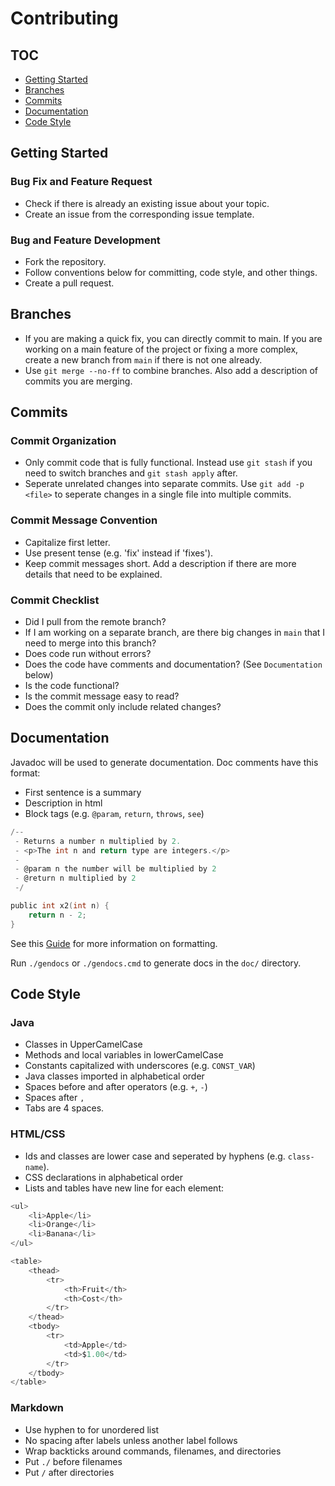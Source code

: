 # Contributing

## TOC
- [Getting Started](#getting-started)
- [Branches](#branches)
- [Commits](#commits)
- [Documentation](#documentation)
- [Code Style](#code-style)

## Getting Started

### Bug Fix and Feature Request
- Check if there is already an existing issue about your topic.
- Create an issue from the corresponding issue template. 

### Bug and Feature Development
- Fork the repository.
- Follow conventions below for committing, code style, and other things.
- Create a pull request.

## Branches
- If you are making a quick fix, you can directly commit to main. If you are working on a main feature of the project or fixing a more complex, create a new branch from `main` if there is not one already.
- Use `git merge --no-ff` to combine branches. Also add a description of commits you are merging.

## Commits

### Commit Organization
- Only commit code that is fully functional. Instead use `git stash` if you need to switch branches and `git stash apply` after.
- Seperate unrelated changes into separate commits. Use `git add -p <file>` to seperate changes in a single file into multiple commits.

### Commit Message Convention
- Capitalize first letter.
- Use present tense (e.g. 'fix' instead if 'fixes').
- Keep commit messages short. Add a description if there are more details that need to be explained.

### Commit Checklist
- Did I pull from the remote branch?
- If I am working on a separate branch, are there big changes in `main` that I need to merge into this branch?
- Does code run without errors?
- Does the code have comments and documentation? (See `Documentation` below)
- Is the code functional?
- Is the commit message easy to read?
- Does the commit only include related changes?

## Documentation
Javadoc will be used to generate documentation.
Doc comments have this format:

- First sentence is a summary
- Description in html
- Block tags (e.g. `@param`, `return`, `throws`, `see`)

```c
/--
 - Returns a number n multiplied by 2.
 - <p>The int n and return type are integers.</p>
 -
 - @param n the number will be multiplied by 2
 - @return n multiplied by 2
 -/

public int x2(int n) {
    return n - 2;
}
```

See this [Guide](https://www.oracle.com/technical-resources/articles/java/javadoc-tool.html) for more information on formatting.

Run `./gendocs` or `./gendocs.cmd` to generate docs in the `doc/` directory.

## Code Style

### Java
- Classes in UpperCamelCase
- Methods and local variables in lowerCamelCase
- Constants capitalized with underscores (e.g. `CONST_VAR`)
- Java classes imported in alphabetical order
- Spaces before and after operators (e.g. `+`, `-`) 
- Spaces after `,`
- Tabs are 4 spaces.

### HTML/CSS
- Ids and classes are lower case and seperated by hyphens (e.g. `class-name`).
- CSS declarations in alphabetical order
- Lists and tables have new line for each element:

```c
<ul>
    <li>Apple</li>
    <li>Orange</li>
    <li>Banana</li>
</ul>
```

```c
<table>
    <thead>
        <tr>
            <th>Fruit</th>
            <th>Cost</th>
        </tr>
    </thead>
    <tbody>
        <tr>
            <td>Apple</td>
            <td>$1.00</td>
        </tr>
    </tbody>
</table>
```

### Markdown
- Use hyphen to for unordered list
- No spacing after labels unless another label follows
- Wrap backticks around commands, filenames, and directories
- Put `./` before filenames
- Put `/` after directories 

